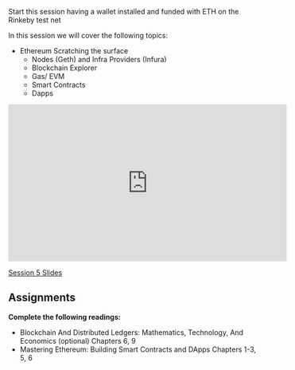 Start this session having a wallet installed and funded with ETH on the Rinkeby test net

In this session we will cover the following topics:

- Ethereum Scratching the surface
  - Nodes (Geth) and Infra Providers (Infura)
  - Blockchain Explorer 
  - Gas/ EVM
  - Smart Contracts
  - Dapps

<iframe width="560" height="315" src="https://www.youtube.com/embed/z5y-WVZmjig" title="YouTube video player" frameborder="0" allow="accelerometer; autoplay; clipboard-write; encrypted-media; gyroscope; picture-in-picture; web-share" allowfullscreen></iframe>

[Session 5 Slides](https://docs.google.com/presentation/d/1ZYu3_FdTqn6qMp5GdSppM89OZQOKZLEXuR5smS6NHm8/edit#slide=id.p2)

## Assignments
**Complete the following readings:** 

- Blockchain And Distributed Ledgers: Mathematics, Technology, And Economics (optional) Chapters 6, 9
- Mastering Ethereum: Building Smart Contracts and DApps Chapters 1-3, 5, 6
